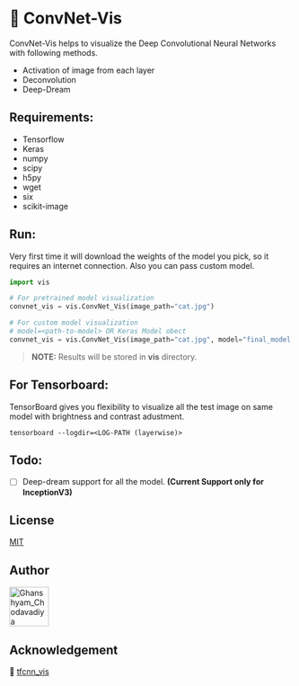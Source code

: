 # :milky_way: ConvNet-Vis

ConvNet-Vis helps to visualize the Deep Convolutional Neural Networks with following methods.

- Activation of image from each layer
- Deconvolution
- Deep-Dream

## Requirements:
* Tensorflow
* Keras
* numpy
* scipy
* h5py
* wget
* six
* scikit-image

## Run:
Very first time it will download the weights of the model you pick, so it requires an internet connection. Also you can pass custom model.

```python
import vis

# For pretrained model visualization
convnet_vis = vis.ConvNet_Vis(image_path="cat.jpg")

# For custom model visualization
# model=<path-to-model> OR Keras Model obect
convnet_vis = vis.ConvNet_Vis(image_path="cat.jpg", model="final_model.hdf5")
```

> **NOTE:** Results will be stored in **vis** directory.

## For Tensorboard:

TensorBoard gives you flexibility to visualize all the test image on same model with brightness and contrast adustment.

```
tensorboard --logdir=<LOG-PATH (layerwise)>
```

## Todo:

- [ ] Deep-dream support for all the model. **(Current Support only for InceptionV3)**

## License
[MIT](https://choosealicense.com/licenses/mit/)

## Author

[<img src="https://avatars3.githubusercontent.com/u/24426731?s=460&v=4" width="70" height="70" alt="Ghanshyam_Chodavadiya">](https://github.com/CG1507)

## Acknowledgement

:green_heart: [tfcnn_vis](https://github.com/InFoCusp/tf_cnnvis)
